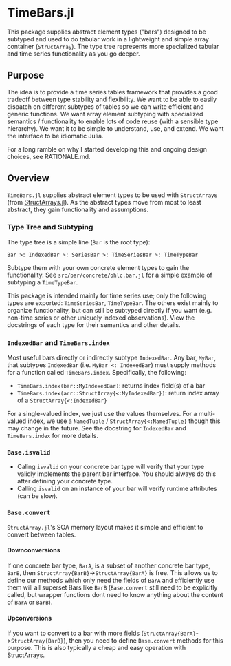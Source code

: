 # TimeBars.jl
This package supplies abstract element types (\"bars\") designed to be subtyped and used to do tabular work in a lightweight and simple array container (`StructArray`). The type tree represents more specialized tabular and time series functionality as you go deeper.

## Purpose
The idea is to provide a time series tables framework that provides a good tradeoff between type stability and flexibility. We want to be able to easily dispatch on different subtypes of tables so we can write efficient and generic functions. We want array element subtyping with specialized semantics / functionality to enable lots of code reuse (with a sensible type hierarchy). We want it to be simple to understand, use, and extend. We want the interface to be idiomatic Julia.

For a long ramble on why I started developing this and ongoing design choices, see RATIONALE.md.

## Overview
`TimeBars.jl` supplies abstract element types to be used with `StructArray`s (from [StructArrays.jl](https://juliaarrays.github.io/StructArrays.jl/stable/)). As the abstract types move from most to least abstract, they gain functionality and assumptions. 

### Type Tree and Subtyping
The type tree is a simple line (`Bar` is the root type):

```
Bar >: IndexedBar >: SeriesBar >: TimeSeriesBar >: TimeTypeBar
```

Subtype them with your own concrete element types to gain the functionality. See `src/bar/concrete/ohlc.bar.jl` for a simple example of subtyping a `TimeTypeBar`.

This package is intended mainly for time series use; only the following types are exported: `TimeSeriesBar`, `TimeTypeBar`. The others exist mainly to organize functionality, but can still be subtyped directly if you want (e.g. non-time series or other uniquely indexed observations). View the docstrings of each type for their semantics and other details.

### `IndexedBar` and `TimeBars.index`
Most useful bars directly or indirectly subtype `IndexedBar`. Any bar, `MyBar`, that subtypes `IndexedBar` (i.e. `MyBar <: IndexedBar`) must supply methods for a function called `TimeBars.index`. Specifically, the following:

* `TimeBars.index(bar::MyIndexedBar)`: returns index field(s) of a bar
* `TimeBars.index(arr::StructArray{<:MyIndexedBar})`: return index array of a `StructArray{<:IndexedBar}`

For a single-valued index, we just use the values themselves. For a multi-valued index, we use a `NamedTuple` / `StructArray{<:NamedTuple}` though this may change in the future. See the docstring for `IndexedBar` and `TimeBars.index` for more details. 

### `Base.isvalid`
* Caling `isvalid` on your concrete bar type will verify that your type validly implements the parent bar interface. You should always do this after defining your concrete type.
* Calling `isvalid` on an instance of your bar will verify runtime attributes (can be slow).

### `Base.convert`
`StructArray.jl`'s SOA memory layout makes it simple and efficient to convert between tables.
#### Downconversions
If one concrete bar type, `BarA`, is a subset of another concrete bar type, `BarB`, then `StructArray{BarB}`->`StructArray{BarA}` is free. This allows us to define our methods which only need the fields of `BarA` and efficiently use them will all superset Bars like `BarB` (`Base.convert` still need to be explicitly called, but wrapper functions dont need to know anything about the content of `BarA` or `BarB`).

#### Upconversions
If you want to convert to a bar with more fields (`StructArray{BarA}`->`StructArray{BarB}`), then you need to define `Base.convert` methods for this purpose. This is also typically a cheap and easy operation with StructArrays.
